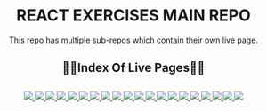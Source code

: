 <div align="center">
  <h1>REACT EXERCISES MAIN REPO</h1>
  <p>This repo has multiple sub-repos which contain their own live page.</p>
  <h2>🔗📄Index Of Live Pages📄🔗<h2>
</div>

<div align="center">
	<a href="https://weekly-schedule-ehkarabas.netlify.app/">
		<img src="https://img.shields.io/badge/weekly%20schedule-%23.svg?&style=for-the-badge&logo=www&logoColor=white%22&color=black">
	</a>
	<a href="https://image-gallery-ehkarabas.netlify.app/">
		<img src="https://img.shields.io/badge/image%20gallery-%23.svg?&style=for-the-badge&logo=www&logoColor=white%22&color=black">
	</a>
	<a href="https://comments-react-sass-ehkarabas.netlify.app/">
		<img src="https://img.shields.io/badge/comments-%23.svg?&style=for-the-badge&logo=www&logoColor=white%22&color=black">
	</a>
	<a href="https://tour-places-ehkarabas.netlify.app/">
		<img src="https://img.shields.io/badge/tour%20places-%23.svg?&style=for-the-badge&logo=www&logoColor=white%22&color=black">
	</a>
	<a href="https://horoscope-page-ehkarabas.netlify.app/">
		<img src="https://img.shields.io/badge/horoscope-%23.svg?&style=for-the-badge&logo=www&logoColor=white%22&color=black">
	</a>
	<a href="https://number-generator-ehkarabas.netlify.app/">
		<img src="https://img.shields.io/badge/number%20generator-%23.svg?&style=for-the-badge&logo=www&logoColor=white%22&color=black">
	</a>
	<a href="https://counters-ehkarabas.netlify.app/">
		<img src="https://img.shields.io/badge/counters-%23.svg?&style=for-the-badge&logo=www&logoColor=white%22&color=black">
	</a>
	<a href="https://weekly-schedule-v2-ehkarabas.netlify.app/">
		<img src="https://img.shields.io/badge/weekly%20schedule%20v2-%23.svg?&style=for-the-badge&logo=www&logoColor=white%22&color=black">
	</a>
	<a href="https://user-cards-ehkarabas.netlify.app/">
		<img src="https://img.shields.io/badge/user%20cards-%23.svg?&style=for-the-badge&logo=www&logoColor=white%22&color=black">
	</a>
	<a href="https://nhl-legends-ehkarabas.netlify.app/">
		<img src="https://img.shields.io/badge/nhl%20legends-%23.svg?&style=for-the-badge&logo=www&logoColor=white%22&color=black">
	</a>
	<a href="https://checkout-page-ehkarabas.netlify.app/">
		<img src="https://img.shields.io/badge/checkout%20page-%23.svg?&style=for-the-badge&logo=www&logoColor=white%22&color=black">
	</a>
	<a href="https://language-cards-ehkarabas.netlify.app/">
		<img src="https://img.shields.io/badge/language%20cards-%23.svg?&style=for-the-badge&logo=www&logoColor=white%22&color=black">
	</a>
	<a href="https://react-qa-ehkarabas.netlify.app/">
		<img src="https://img.shields.io/badge/react%20qa-%23.svg?&style=for-the-badge&logo=www&logoColor=white%22&color=black">
	</a>
	<a href="https://appointment-project-ehkarabas.netlify.app/">
		<img src="https://img.shields.io/badge/appointment%20project-%23.svg?&style=for-the-badge&logo=www&logoColor=white%22&color=black">
	</a>
	<a href="https://router-exercise-ehkarabas.netlify.app/">
		<img src="https://img.shields.io/badge/router%20exercise-%23.svg?&style=for-the-badge&logo=www&logoColor=white%22&color=black">
	</a>
	<a href="https://cult-movies-ehkarabas.netlify.app/">
		<img src="https://img.shields.io/badge/cult%20movies-%23.svg?&style=for-the-badge&logo=www&logoColor=white%22&color=black">
	</a>
	<a href="https://portfolio-project-ehkarabas.netlify.app/">
		<img src="https://img.shields.io/badge/portfolio%20project-%23.svg?&style=for-the-badge&logo=www&logoColor=white%22&color=black">
	</a>
	<a href="https://task-tracker-ehkarabas.netlify.app/">
		<img src="https://img.shields.io/badge/task%20tracker-%23.svg?&style=for-the-badge&logo=www&logoColor=white%22&color=black">
	</a>
	<a href="https://task-tracker-localstorage-ehkarabas.netlify.app/">
		<img src="https://img.shields.io/badge/task%20tracker%20ls-%23.svg?&style=for-the-badge&logo=www&logoColor=white%22&color=black">
	</a>
	<a href="https://task-tracker-api-ehkarabas.netlify.app/">
		<img src="https://img.shields.io/badge/task%20tracker%20api-%23.svg?&style=for-the-badge&logo=www&logoColor=white%22&color=black">
	</a>
</div>